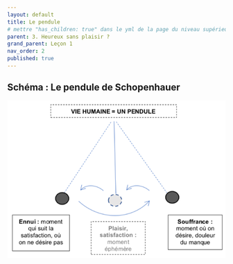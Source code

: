 ```yaml
---
layout: default
title: Le pendule
# mettre "has_children: true" dans le yml de la page du niveau supérieur
parent: 3. Heureux sans plaisir ?
grand_parent: Leçon 1
nav_order: 2
published: true
---
```

## Schéma : Le pendule de Schopenhauer

![pendule](../../assets/pdf/L1/pendule.png)